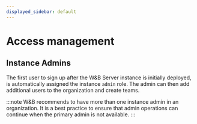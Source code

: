 ```yaml
---
displayed_sidebar: default
---
```


# Access management


## Instance Admins
The first user to sign up after the W&B Server instance is initially deployed, is automatically assigned the instance `admin` role. The admin can then add additional users to the organization and create teams.

:::note
W&B recommends to have more than one instance admin in an organization. It is a best practice to ensure that admin operations can continue when the primary admin is not available. 
:::
 